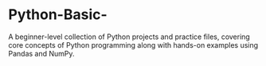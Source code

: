 # Python-Basic-
A beginner-level collection of Python projects and practice files, covering core concepts of Python programming along with hands-on examples using Pandas and NumPy.
